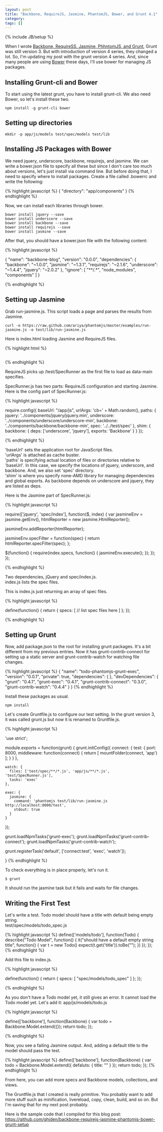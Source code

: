 ```yaml
---
layout: post
title: "Backbone, RequireJS, Jasmine, PhantomJS, Bower, and Grunt 4.1"
category: 
tags: []
---
```

{% include JB/setup %}

When I wrote [Backbone, RequireSS, Jasmine, PhhntomJS, and Grunt](http://hdnrnzk.me/2013/01/10/backbone-requirejs-jasmine-phantomjs-and-grunt), Grunt was still version 3. But with introduction of version 4 series, they changed a lot. So, I'm updating my post with the grunt version 4 series. And, since many people are using [Bower](http://bower.io/) these days, I'll use bower for managing JS packages.  

## Installing Grunt-cli and Bower

To start using the latest grunt, you have to install grunt-cli. We also need Bower, so let's install these two.

    npm install -g grunt-cli bower

## Setting up directories

    mkdir -p app/js/models test/spec/models test/lib

## Installing JS Packages with Bower

We need jquery, underscore, backbone, requirejs, and jasmine. We can write a bower.json file to specify all these but since I don't care too much about versions, let's just install via command line. But before doing that, I need to specify where to install packages. Create a file called .bowerrc and write the following:

{% highlight javascript %}
{
    "directory": "app/components"
}
{% endhighlight %}

Now, we can install each libraries through bower.

    bower install jquery --save
    bower install underscore --save
    bower install backbone --save
    bower install requirejs --save
    bower install jasmine --save

After that, you should have a bower.json file with the following content:  

{% highlight javascript %}

{
  "name": "backbone-blog",
  "version": "0.0.0",
  "dependencies": {
    "backbone": "~1.0.0",
    "jasmine": "~1.3.1",
    "requirejs": "~2.1.6",
    "underscore": "~1.4.4",
    "jquery": "~2.0.2"
  },
  "ignore": [
    "**/.*",
    "node_modules",
    "components"
  ]
}

{% endhighlight %}

## Setting up Jasmine

Grab run-jasmine.js. This script loads a page and parses the results from Jasmine.

    curl -o https://raw.github.com/ariya/phantomjs/master/examples/run-jasmine.js -o test/lib/run-jasmine.js

Here is index.html loading Jasmine and RequireJS files.

{% highlight html %}

<!doctype html>
<html lang="en">
<head>
  <meta charset="UTF-8">
  <title>Jasmine Spec Runner</title>
  <link rel="stylesheet" href="../app/components/jasmine/lib/jasmine-core/jasmine.css">
</head>
<body>
  <div id="sandbox" style="overflow:hidden; height:1px;"></div>
  <script src="../app/components/jasmine/lib/jasmine-core/jasmine.js"></script>
  <script src="../app/components/jasmine/lib/jasmine-core/jasmine-html.js"></script>
  <script src="../app/components/requirejs/require.js" data-main="SpecRunner"></script>
</body>
</html>

{% endhighlight %}

RequireJS picks up /test/SpecRunner as the first file to load as data-main specifies.  

SpecRunner.js has two parts: RequireJS configuration and starting Jasmine.
Here is the config part of SpecRunner.js:

{% highlight javascript %}

require.config({
  baseUrl: "/app/js",
  urlArgs: 'cb=' + Math.random(),
  paths: {
    jquery: '../components/jquery/jquery.min',
    underscore: '../components/underscore/underscore-min',
    backbone: '../components/backbone/backbone-min',
    spec: '../../test/spec'
  },
  shim: {
    backbone: {
      deps: ['underscore', 'jquery'],
      exports: 'Backbone'
    }
  }
});

{% endhighlight %}

'baseUrl' sets the application root for JavaScript files.  
'urlArgs' is attached as cache buster.  
'paths' is specifying actual location of files or directories relative to 'baseUrl'. In this case, we specify the locations of jquery, underscore, and backbone. And, we also set 'spec' directory.  
'shim' is where you specify none-AMD library for managing dependencies and global exports. As backbone depends on underscore and jquery, they are listed as deps.  

Here is the Jasmine part of SpecRunner.js:

{% highlight javascript %}

require(['jquery', 'spec/index'], function($, index) {
  var jasmineEnv = jasmine.getEnv(),
      htmlReporter = new jasmine.HtmlReporter();

  jasmineEnv.addReporter(htmlReporter);

  jasmineEnv.specFilter = function(spec) {
    return htmlReporter.specFilter(spec);
  };

  $(function() {
    require(index.specs, function() {
      jasmineEnv.execute();
    });
  });
});

{% endhighlight %}

Two dependencies, jQuery and spec/index.js.  
index.js lists the spec files.  

This is index.js just returning an array of spec files.

{% highlight javascript %}

define(function() {
  return {
    specs: [
      // list spec files here
    ]
  };
});

{% endhighlight %}

## Setting up Grunt

Now, add package.json to the root for installing grunt packages. It's a bit different from my previous entries. Now it has grunt-contrib-connect for setting up a static server and grunt-contrib-watch for watching file changes.

{% highlight javascript %}
{
  "name": "todo-phantomjs-grunt-exec",
  "version": "0.0.1",
  "private": true,
  "dependencies": { },
  "devDependencies": {
    "grunt": "0.4.1",
    "grunt-exec": "0.4.1",
    "grunt-contrib-connect": "0.3.0",
    "grunt-contrib-watch": "0.4.4"
  }
}
{% endhighlight %}

Install these packages as usual.

    npm install

Let's create Gruntfile.js to configure our test setting. In the grunt version 3, it was called grunt.js but now it is renamed to Gruntfile.js.

{% highlight javascript %}

'use strict';

module.exports = function(grunt) {
  grunt.initConfig({
    connect: {
      test: {
        port: 8000,
        middleware: function(connect) {
          return [
            mountFolder(connect, 'app')
          ];
        }
      }
    },

    watch: {
      files: ['test/spec/**/*.js', 'app/js/**/*.js', 'test/SpecRunner.js'],
      tasks: 'exec'
    },

    exec: {
      jasmine: {
        command: 'phantomjs test/lib/run-jasmine.js http://localhost:8000/test',
        stdout: true
      }
    }
  });

  grunt.loadNpmTasks('grunt-exec');
  grunt.loadNpmTasks('grunt-contrib-connect');
  grunt.loadNpmTasks('grunt-contrib-watch');

  grunt.registerTask('default', ['connect:test', 'exec', 'watch']);

}
{% endhighlight %}

To check everything is in place properly, let's run it.

    $ grunt

It should run the jasmine task but it fails and waits for file changes.  

## Writing the First Test

Let's write a test.
Todo model should have a title with default being empty string.  
test/spec/models/todo_spec.js

{% highlight javascript %}
define(['models/todo'], function(Todo) {
  describe("Todo Model", function() {
    it("should have a default empty string title", function() {
      var t = new Todo()
      expect(t.get('title')).toBe("");
    })
  });
});
{% endhighlight %}

Add this file to index.js.

{% highlight javascript %}

define(function() {
  return {
    specs: [
      "spec/models/todo_spec"
    ]
  };
});

{% endhighlight %}

As you don't have a Todo model yet, it still gives an error. It cannot load the Todo model yet.
Let's add it: app/js/models/todo.js

{% highlight javascript %}

define(['backbone'], function(Backbone) {
  var todo = Backbone.Model.extend({});
  return todo;
});

{% endhighlight %}

Now, you see a failing Jasmine output. And, adding a default title to the model should pass the test.

{% highlight javascript %}
define(['backbone'], function(Backbone) {
  var todo = Backbone.Model.extend({
    defaluts: {
      title: ""
    }
  });
  return todo;
});
{% endhighlight %}

From here, you can add more specs and Backbone models, collections, and views.

The Gruntfile.js that I created is really primitive. You probably want to add more stuff such as minification, livereload, copy, clean, build, and so on. But I'm saving that for my next post probably.

Here is the sample code that I compiled for this blog post: <https://github.com/ghiden/backbone-requirejs-jasmine-phantomjs-bower-grunt-setup>
